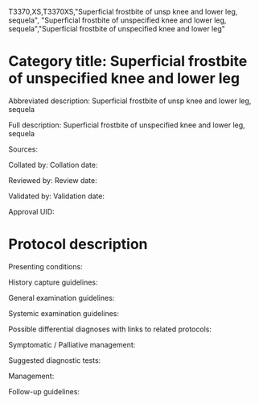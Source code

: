T3370,XS,T3370XS,"Superficial frostbite of unsp knee and lower leg, sequela", "Superficial frostbite of unspecified knee and lower leg, sequela","Superficial frostbite of unspecified knee and lower leg"
# Category title: Superficial frostbite of unspecified knee and lower leg

Abbreviated description: Superficial frostbite of unsp knee and lower leg, sequela

Full description: Superficial frostbite of unspecified knee and lower leg, sequela

Sources:

Collated by:
Collation date:

Reviewed by:
Review date:

Validated by:
Validation date:

Approval UID:

# Protocol description

Presenting conditions:

History capture guidelines:

General examination guidelines:

Systemic examination guidelines:

Possible differential diagnoses with links to related protocols:

Symptomatic / Palliative management:

Suggested diagnostic tests:

Management:

Follow-up guidelines:

